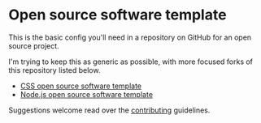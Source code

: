 # Open source software template

This is the basic config you'll need in a repository on GitHub for an open source project.

I'm trying to keep this as generic as possible, with more focused forks of this repository listed below.

* [CSS open source software template](https://github.com/jonrohan/css-oss-template)
* [Node.js open source software template](https://github.com/jonrohan/nodejs-oss-template)

Suggestions welcome read over the [contributing](/CONTRIBUTING.md) guidelines.
